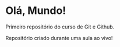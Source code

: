 # Olá, Mundo!
Primeiro repositório do curso de Git e Github.

Repositório criado durante uma aula ao vivo!
